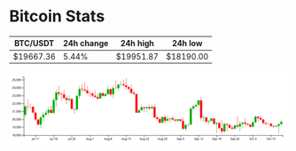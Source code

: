 # Bitcoin Stats

BTC/USDT|24h change|24h high|24h low|
|---|---|---|---|
|$19667.36|5.44%|$19951.87|$18190.00|

<img src="./chart.svg">
